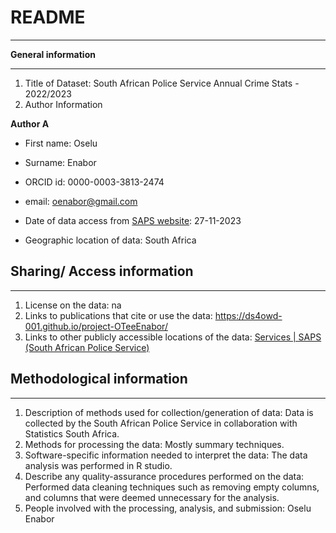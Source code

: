 # README

------------------------------------------------------------------------

**General information**

------------------------------------------------------------------------

1.  Title of Dataset: South African Police Service Annual Crime Stats - 2022/2023
2.  Author Information

**Author A**

-   First name: Oselu

-   Surname: Enabor

-   ORCID id: 0000-0003-3813-2474

-   email: [oenabor\@gmail.com](mailto:oenabor@gmail.com)

-   Date of data access from [SAPS website](https://www.saps.gov.za/services/crimestats.php): 27-11-2023

-   Geographic location of data: South Africa

## Sharing/ Access information

------------------------------------------------------------------------

1.  License on the data: na
2.  Links to publications that cite or use the data: <https://ds4owd-001.github.io/project-OTeeEnabor/>
3.  Links to other publicly accessible locations of the data: [Services \| SAPS (South African Police Service)](https://www.saps.gov.za/services/crimestats.php)

## Methodological information

------------------------------------------------------------------------

1.  Description of methods used for collection/generation of data: Data is collected by the South African Police Service in collaboration with Statistics South Africa.
2.  Methods for processing the data: Mostly summary techniques.
3.  Software-specific information needed to interpret the data: The data analysis was performed in R studio.
4.  Describe any quality-assurance procedures performed on the data: Performed data cleaning techniques such as removing empty columns, and columns that were deemed unnecessary for the analysis.
5.  People involved with the processing, analysis, and submission: Oselu Enabor
